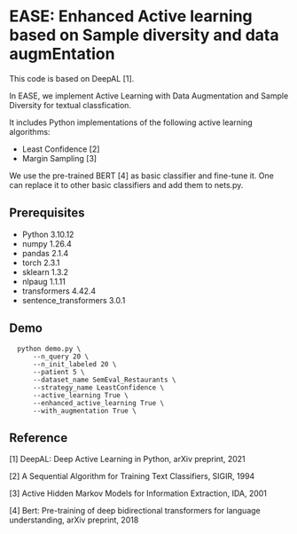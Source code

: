 # EASE: Enhanced Active learning based on Sample diversity and data augmEntation

This code is based on DeepAL [1].

In EASE, we implement Active Learning with Data Augmentation and Sample Diversity for textual classfication.

It includes Python implementations of the following active learning algorithms:

- Least Confidence [2]
- Margin Sampling [3]

We use the pre-trained BERT [4] as basic classifier and fine-tune it. One can replace it to other basic classifiers and add them to nets.py. 



## Prerequisites 

- Python                3.10.12
- numpy                 1.26.4
- pandas                2.1.4
- torch                 2.3.1
- sklearn               1.3.2
- nlpaug                1.1.11
- transformers          4.42.4
- sentence_transformers 3.0.1


## Demo 

```
  python demo.py \
      --n_query 20 \
      --n_init_labeled 20 \
      --patient 5 \
      --dataset_name SemEval_Restaurants \
      --strategy_name LeastConfidence \
      --active_learning True \
      --enhanced_active_learning True \
      --with_augmentation True \

```


## Reference

[1] DeepAL: Deep Active Learning in Python, arXiv preprint, 2021

[2] A Sequential Algorithm for Training Text Classifiers, SIGIR, 1994

[3] Active Hidden Markov Models for Information Extraction, IDA, 2001

[4] Bert: Pre-training of deep bidirectional transformers for language understanding, arXiv preprint, 2018





